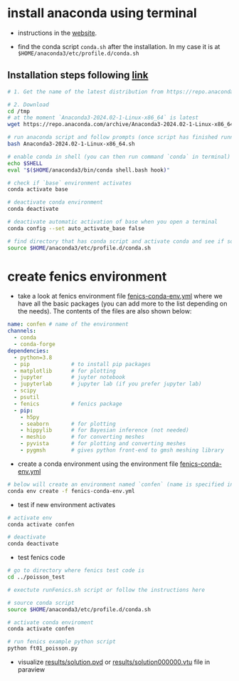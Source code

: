 # install anaconda using terminal

- instructions in the [website](https://www.digitalocean.com/community/tutorials/how-to-install-anaconda-on-ubuntu-18-04-quickstart).

- find the conda script `conda.sh` after the installation. In my case it is at `$HOME/anaconda3/etc/profile.d/conda.sh`

## Installation steps following [link](https://www.digitalocean.com/community/tutorials/how-to-install-anaconda-on-ubuntu-18-04-quickstart)

```sh
# 1. Get the name of the latest distribution from https://repo.anaconda.com/archive/

# 2. Download 
cd /tmp
# at the moment `Anaconda3-2024.02-1-Linux-x86_64` is latest
wget https://repo.anaconda.com/archive/Anaconda3-2024.02-1-Linux-x86_64.sh

# run anaconda script and follow prompts (once script has finished running, at the end it will show the path where conda is installed; usually it is at ${HOME}/anaconda3)
bash Anaconda3-2024.02-1-Linux-x86_64.sh

# enable conda in shell (you can then run command `conda` in terminal)
echo $SHELL
eval "$($HOME/anaconda3/bin/conda shell.bash hook)"

# check if `base` environment activates
conda activate base

# deactivate conda environment
conda deactivate

# deactivate automatic activation of base when you open a terminal
conda config --set auto_activate_base false

# find directory that has conda script and activate conda and see if source works
source $HOME/anaconda3/etc/profile.d/conda.sh
```

# create fenics environment

- take a look at fenics environment file [fenics-conda-env.yml](fenics-conda-env.yml) where we have all the basic packages (you can add more to the list depending on the needs). The contents of the files are also shown below:
```yml
name: confen # name of the environment
channels:
  - conda
  - conda-forge
dependencies:
  - python=3.8
  - pip             # to install pip packages
  - matplotlib      # for plotting
  - jupyter         # juyter notebook
  - jupyterlab      # jupyter lab (if you prefer jupyter lab)
  - scipy
  - psutil
  - fenics          # fenics package
  - pip:
    - h5py
    - seaborn       # for plotting
    - hippylib      # for Bayesian inference (not needed)
    - meshio        # for converting meshes
    - pyvista       # for plotting and converting meshes
    - pygmsh        # gives python front-end to gmsh meshing library
```

- create a conda environment using the environment file [fenics-conda-env.yml](fenics-conda-env.yml)
```sh
# below will create an environment named `confen` (name is specified in the environment file `fenics-conda-env.yml`)
conda env create -f fenics-conda-env.yml 
```

- test if new environment activates
```sh
# activate env
conda activate confen

# deactivate
conda deactivate
```

- test fenics code
```sh
# go to directory where fenics test code is
cd ../poisson_test

# exectute runFenics.sh script or follow the instructions here

# source conda script
source $HOME/anaconda3/etc/profile.d/conda.sh

# activate conda enviroment
conda activate confen

# run fenics example python script
python ft01_poisson.py
```

- visualize [results/solution.pvd](results/solution.pvd) or [results/solution000000.vtu](results/solution000000.vtu) file in paraview

